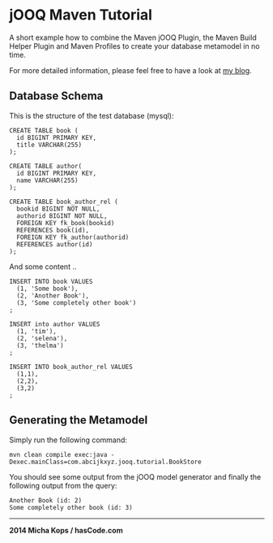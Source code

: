# jOOQ Maven Tutorial

A short example how to combine the Maven jOOQ Plugin, the Maven Build Helper Plugin and Maven Profiles to create your database metamodel in no time.

For more detailed information, please feel free to have a look at [my blog].

## Database Schema

This is the structure of the test database (mysql):

    CREATE TABLE book (
      id BIGINT PRIMARY KEY, 
      title VARCHAR(255)
    );

    CREATE TABLE author(
      id BIGINT PRIMARY KEY, 
      name VARCHAR(255)
    );

    CREATE TABLE book_author_rel (
      bookid BIGINT NOT NULL, 
      authorid BIGINT NOT NULL,
      FOREIGN KEY fk_book(bookid)
      REFERENCES book(id),
      FOREIGN KEY fk_author(authorid)
      REFERENCES author(id)
    );


And some content ..

    INSERT INTO book VALUES
      (1, 'Some book'),
      (2, 'Another Book'),
      (3, 'Some completely other book')
    ;

    INSERT into author VALUES
      (1, 'tim'), 
      (2, 'selena'), 
      (3, 'thelma')
    ;

    INSERT INTO book_author_rel VALUES
      (1,1),
      (2,2),
      (3,2)
    ;

## Generating the Metamodel

Simply run the following command:

    mvn clean compile exec:java -Dexec.mainClass=com.abcijkxyz.jooq.tutorial.BookStore

You should see some output from the jOOQ model generator and finally the following output from the query:

    Another Book (id: 2)
    Some completely other book (id: 3)


----

**2014 Micha Kops / hasCode.com**

   [my blog]:http://www.hascode.com/
"# com.abcijkxyz.jooq" 
